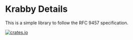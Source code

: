# Krabby Details

This is a simple library to follow the RFC 9457 specification.

[![crates.io](https://img.shields.io/crates/v/eserde.svg)](https://crates.io/crates/krabby_details)
